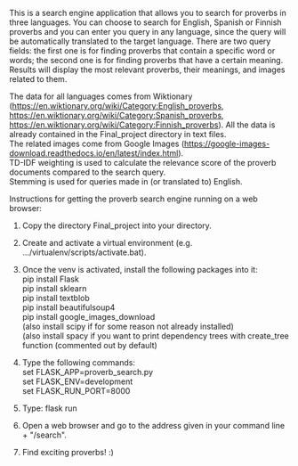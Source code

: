 This is a search engine application that allows you to search for proverbs in three languages. You can choose to search for English, Spanish or Finnish proverbs and you can enter you query in any language, since the query will be automatically translated to the target language. There are two query fields: the first one is for finding proverbs that contain a specific word or words; the second one is for finding proverbs that have a certain meaning. Results will display the most relevant proverbs, their meanings, and images related to them.  

The data for all languages comes from Wiktionary (https://en.wiktionary.org/wiki/Category:English_proverbs, https://en.wiktionary.org/wiki/Category:Spanish_proverbs, https://en.wiktionary.org/wiki/Category:Finnish_proverbs). All the data is already contained in the Final_project directory in text files.  
The related images come from Google Images (https://google-images-download.readthedocs.io/en/latest/index.html).  
TD-IDF weighting is used to calculate the relevance score of the proverb documents compared to the search query.  
Stemming is used for queries made in (or translated to) English.  

Instructions for getting the proverb search engine running on a web browser:

1. Copy the directory Final_project into your directory.

2. Create and activate a virtual environment (e.g. .../virtualenv/scripts/activate.bat).

3. Once the venv is activated, install the following packages into it:  
  pip install Flask  
  pip install sklearn  
  pip install textblob  
  pip install beautifulsoup4  
  pip install google_images_download  
  (also install scipy if for some reason not already installed)  
  (also install spacy if you want to print dependency trees with create_tree function (commented out by default)  

4. Type the following commands:  
  set FLASK_APP=proverb_search.py  
  set FLASK_ENV=development  
  set FLASK_RUN_PORT=8000  

5. Type: flask run

6. Open a web browser and go to the address given in your command line + "/search".

7. Find exciting proverbs! :)
